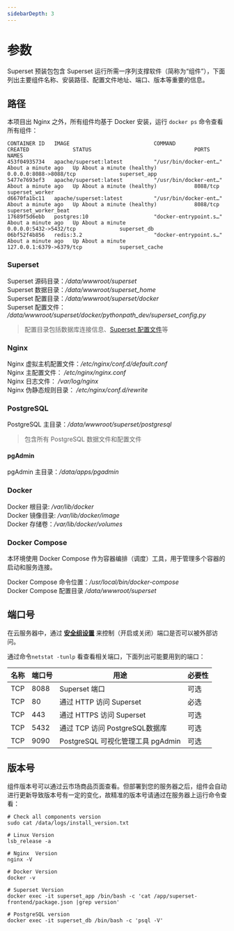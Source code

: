 ```yaml
---
sidebarDepth: 3
---
```


# 参数

Superset 预装包包含 Superset 运行所需一序列支撑软件（简称为“组件”），下面列出主要组件名称、安装路径、配置文件地址、端口、版本等重要的信息。

## 路径

本项目出 Nginx 之外，所有组件均基于 Docker 安装，运行 `docker ps` 命令查看所有组件：

```
CONTAINER ID   IMAGE                           COMMAND                  CREATED              STATUS                                 PORTS                               NAMES
453f04935734   apache/superset:latest          "/usr/bin/docker-ent…"   About a minute ago   Up About a minute (healthy)            0.0.0.0:8088->8088/tcp              superset_app
5477e7693ef3   apache/superset:latest          "/usr/bin/docker-ent…"   About a minute ago   Up About a minute (healthy)            8088/tcp                            superset_worker
d6670fa1bc11   apache/superset:latest          "/usr/bin/docker-ent…"   About a minute ago   Up About a minute (healthy)            8088/tcp                            superset_worker_beat
17689f5d6ebb   postgres:10                     "docker-entrypoint.s…"   About a minute ago   Up About a minute                      0.0.0.0:5432->5432/tcp              superset_db
06bf52f4b856   redis:3.2                       "docker-entrypoint.s…"   About a minute ago   Up About a minute                      127.0.0.1:6379->6379/tcp            superset_cache
```

### Superset

Superset 源码目录：*/data/wwwroot/superset*  
Superset 数据目录：*/data/wwwroot/superset_home*  
Superset 配置目录：*/data/wwwroot/superset/docker*  
Superset 配置文件： */data/wwwroot/superset/docker/pythonpath_dev/superset_config.py*  

> 配置目录包括数据库连接信息、[Superset 配置文件](https://github.com/apache/superset/blob/master/superset/config.py)等

### Nginx

Nginx 虚拟主机配置文件：*/etc/nginx/conf.d/default.conf*  
Nginx 主配置文件： */etc/nginx/nginx.conf*  
Nginx 日志文件： */var/log/nginx*  
Nginx 伪静态规则目录： */etc/nginx/conf.d/rewrite*

### PostgreSQL

PostgreSQL 主目录：*/data/wwwroot/superset/postgresql*  

> 包含所有 PostgreSQL 数据文件和配置文件

#### pgAdmin

pgAdmin 主目录：*/data/apps/pgadmin*  

### Docker

Docker 根目录: */var/lib/docker*  
Docker 镜像目录: */var/lib/docker/image*   
Docker 存储卷：*/var/lib/docker/volumes*  

### Docker Compose

本环境使用 Docker Compose 作为容器编排（调度）工具，用于管理多个容器的启动和服务连接。

Docker Compose 命令位置：*/usr/local/bin/docker-compose*  
Docker Compose 配置目录 */data/wwwroot/superset* 

## 端口号

在云服务器中，通过 **[安全组设置](https://support.websoft9.com/docs/faq/zh/tech-instance.html)** 来控制（开启或关闭）端口是否可以被外部访问。 

通过命令`netstat -tunlp` 看查看相关端口，下面列出可能要用到的端口：

| 名称 | 端口号 | 用途 |  必要性 |
| --- | --- | --- | --- |
| TCP | 8088 | Superset 端口 | 可选 |
| TCP | 80 | 通过 HTTP 访问 Superset | 必选 |
| TCP | 443 | 通过 HTTPS 访问 Superset | 可选 |
| TCP | 5432 | 通过 TCP 访问 PostgreSQL数据库 | 可选 |
| TCP | 9090 | PostgreSQL 可视化管理工具 pgAdmin | 可选 |

## 版本号

组件版本号可以通过云市场商品页面查看。但部署到您的服务器之后，组件会自动进行更新导致版本号有一定的变化，故精准的版本号请通过在服务器上运行命令查看：

```shell
# Check all components version
sudo cat /data/logs/install_version.txt

# Linux Version
lsb_release -a

# Nginx  Version
nginx -V

# Docker Version
docker -v

# Superset Version
docker exec -it superset_app /bin/bash -c 'cat /app/superset-frontend/package.json |grep version'

# PostgreSQL version
docker exec -it superset_db /bin/bash -c 'psql -V'
```
